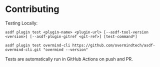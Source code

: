 # Contributing

Testing Locally:

```shell
asdf plugin test <plugin-name> <plugin-url> [--asdf-tool-version <version>] [--asdf-plugin-gitref <git-ref>] [test-command*]

asdf plugin test overmind-cli https://github.com/overmindtech/asdf-overmind-cli.git "overmind --version"
```

Tests are automatically run in GitHub Actions on push and PR.
